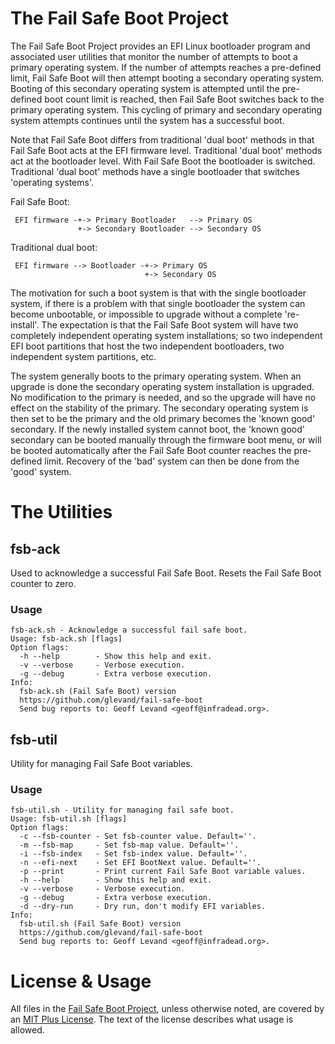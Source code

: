 # The Fail Safe Boot Project

The Fail Safe Boot Project provides an EFI Linux bootloader program and associated user utilities that monitor the number of attempts to boot a primary operating system.  If the number of attempts reaches a pre-defined limit, Fail Safe Boot will then attempt booting a secondary operating system.  Booting of this secondary operating system is attempted until the pre-defined boot count limit is reached, then Fail Safe Boot switches back to the primary operating system.  This cycling of primary and secondary operating system attempts continues until the system has a successful boot.

Note that Fail Safe Boot differs from traditional 'dual boot' methods in that Fail Safe Boot acts at the EFI firmware level.  Traditional 'dual boot' methods act at the bootloader level.  With Fail Safe Boot the bootloader is switched.  Traditional 'dual boot' methods have a single bootloader that switches 'operating systems'.

Fail Safe Boot:

```
 EFI firmware -+-> Primary Bootloader   --> Primary OS
               +-> Secondary Bootloader --> Secondary OS
```
Traditional dual boot:

```
 EFI firmware --> Bootloader -+-> Primary OS
                              +-> Secondary OS
```

The motivation for such a boot system is that with the single bootloader system, if there is a problem with that single bootloader the system can become unbootable, or impossible to upgrade without a complete 're-install'.  The expectation is that the Fail Safe Boot system will have two completely independent operating system installations; so two independent EFI boot partitions that host the two independent bootloaders, two independent system partitions, etc.

The system generally boots to the primary operating system.  When an upgrade is done the secondary operating system installation is upgraded.  No modification to the primary is needed, and so the upgrade will have no effect on the stability of the primary.  The secondary operating system is then set to be the primary and the old primary becomes the 'known good' secondary.  If the newly installed system cannot boot, the 'known good' secondary can be booted manually through the firmware boot menu, or will be booted automatically after the Fail Safe Boot counter reaches the pre-defined limit.  Recovery of the 'bad' system can then be done from the 'good' system.

# The Utilities

## fsb-ack

Used to acknowledge a successful Fail Safe Boot.  Resets the Fail Safe Boot counter to zero.

### Usage

```
fsb-ack.sh - Acknowledge a successful fail safe boot.
Usage: fsb-ack.sh [flags]
Option flags:
  -h --help        - Show this help and exit.
  -v --verbose     - Verbose execution.
  -g --debug       - Extra verbose execution.
Info:
  fsb-ack.sh (Fail Safe Boot) version
  https://github.com/glevand/fail-safe-boot
  Send bug reports to: Geoff Levand <geoff@infradead.org>.
```

## fsb-util

Utility for managing Fail Safe Boot variables.

### Usage

```
fsb-util.sh - Utility for managing fail safe boot.
Usage: fsb-util.sh [flags]
Option flags:
  -c --fsb-counter - Set fsb-counter value. Default=''.
  -m --fsb-map     - Set fsb-map value. Default=''.
  -i --fsb-index   - Set fsb-index value. Default=''.
  -n --efi-next    - Set EFI BootNext value. Default=''.
  -p --print       - Print current Fail Safe Boot variable values.
  -h --help        - Show this help and exit.
  -v --verbose     - Verbose execution.
  -g --debug       - Extra verbose execution.
  -d --dry-run     - Dry run, don't modify EFI variables.
Info:
  fsb-util.sh (Fail Safe Boot) version
  https://github.com/glevand/fail-safe-boot
  Send bug reports to: Geoff Levand <geoff@infradead.org>.
```

# License & Usage

All files in the [Fail Safe Boot Project](https://github.com/glevand/fail-safe-boot),
unless otherwise noted, are covered by an
[MIT Plus License](https://github.com/glevand/fail-safe-boot/blob/master/mit-plus-license.txt).
The text of the license describes what usage is allowed.
